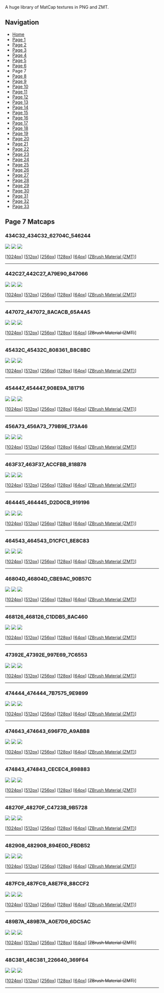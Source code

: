 A huge library of MatCap textures in PNG and ZMT.


## Navigation
* [Home](/)
* [Page 1](PAGE-1.md)
* [Page 2](PAGE-2.md)
* [Page 3](PAGE-3.md)
* [Page 4](PAGE-4.md)
* [Page 5](PAGE-5.md)
* [Page 6](PAGE-6.md)
* Page 7
* [Page 8](PAGE-8.md)
* [Page 9](PAGE-9.md)
* [Page 10](PAGE-10.md)
* [Page 11](PAGE-11.md)
* [Page 12](PAGE-12.md)
* [Page 13](PAGE-13.md)
* [Page 14](PAGE-14.md)
* [Page 15](PAGE-15.md)
* [Page 16](PAGE-16.md)
* [Page 17](PAGE-17.md)
* [Page 18](PAGE-18.md)
* [Page 19](PAGE-19.md)
* [Page 20](PAGE-20.md)
* [Page 21](PAGE-21.md)
* [Page 22](PAGE-22.md)
* [Page 23](PAGE-23.md)
* [Page 24](PAGE-24.md)
* [Page 25](PAGE-25.md)
* [Page 26](PAGE-26.md)
* [Page 27](PAGE-27.md)
* [Page 28](PAGE-28.md)
* [Page 29](PAGE-29.md)
* [Page 30](PAGE-30.md)
* [Page 31](PAGE-31.md)
* [Page 32](PAGE-32.md)
* [Page 33](PAGE-33.md)
## Page 7 Matcaps
### 434C32_434C32_62704C_546244
![](preview/434C32_434C32_62704C_546244-preview.png)
![](thumbnail/434C32_434C32_62704C_546244.jpg)
![](palette/434C32_434C32_62704C_546244-palette.png)

[[1024px](https://github.com/nidorx/matcaps/raw/master/1024/434C32_434C32_62704C_546244.png)]
[[512px](https://github.com/nidorx/matcaps/raw/master/512/434C32_434C32_62704C_546244-512px.png)]
[[256px](https://github.com/nidorx/matcaps/raw/master/256/434C32_434C32_62704C_546244-256px.png)]
[[128px](https://github.com/nidorx/matcaps/raw/master/128/434C32_434C32_62704C_546244-128px.png)]
[[64px](https://github.com/nidorx/matcaps/raw/master/64/434C32_434C32_62704C_546244-64px.png)]
[[ZBrush Material (ZMT)](https://github.com/nidorx/matcaps/raw/master/zmt/434C32_434C32_62704C_546244.zmt)]

---
### 442C27_442C27_A79E90_847066
![](preview/442C27_442C27_A79E90_847066-preview.png)
![](thumbnail/442C27_442C27_A79E90_847066.jpg)
![](palette/442C27_442C27_A79E90_847066-palette.png)

[[1024px](https://github.com/nidorx/matcaps/raw/master/1024/442C27_442C27_A79E90_847066.png)]
[[512px](https://github.com/nidorx/matcaps/raw/master/512/442C27_442C27_A79E90_847066-512px.png)]
[[256px](https://github.com/nidorx/matcaps/raw/master/256/442C27_442C27_A79E90_847066-256px.png)]
[[128px](https://github.com/nidorx/matcaps/raw/master/128/442C27_442C27_A79E90_847066-128px.png)]
[[64px](https://github.com/nidorx/matcaps/raw/master/64/442C27_442C27_A79E90_847066-64px.png)]
[[ZBrush Material (ZMT)](https://github.com/nidorx/matcaps/raw/master/zmt/442C27_442C27_A79E90_847066.zmt)]

---
### 447072_447072_8ACACB_65A4A5
![](preview/447072_447072_8ACACB_65A4A5-preview.png)
![](thumbnail/447072_447072_8ACACB_65A4A5.jpg)
![](palette/447072_447072_8ACACB_65A4A5-palette.png)

[[1024px](https://github.com/nidorx/matcaps/raw/master/1024/447072_447072_8ACACB_65A4A5.png)]
[[512px](https://github.com/nidorx/matcaps/raw/master/512/447072_447072_8ACACB_65A4A5-512px.png)]
[[256px](https://github.com/nidorx/matcaps/raw/master/256/447072_447072_8ACACB_65A4A5-256px.png)]
[[128px](https://github.com/nidorx/matcaps/raw/master/128/447072_447072_8ACACB_65A4A5-128px.png)]
[[64px](https://github.com/nidorx/matcaps/raw/master/64/447072_447072_8ACACB_65A4A5-64px.png)]
[~~ZBrush Material (ZMT)~~]

---
### 45432C_45432C_808361_B8C8BC
![](preview/45432C_45432C_808361_B8C8BC-preview.png)
![](thumbnail/45432C_45432C_808361_B8C8BC.jpg)
![](palette/45432C_45432C_808361_B8C8BC-palette.png)

[[1024px](https://github.com/nidorx/matcaps/raw/master/1024/45432C_45432C_808361_B8C8BC.png)]
[[512px](https://github.com/nidorx/matcaps/raw/master/512/45432C_45432C_808361_B8C8BC-512px.png)]
[[256px](https://github.com/nidorx/matcaps/raw/master/256/45432C_45432C_808361_B8C8BC-256px.png)]
[[128px](https://github.com/nidorx/matcaps/raw/master/128/45432C_45432C_808361_B8C8BC-128px.png)]
[[64px](https://github.com/nidorx/matcaps/raw/master/64/45432C_45432C_808361_B8C8BC-64px.png)]
[[ZBrush Material (ZMT)](https://github.com/nidorx/matcaps/raw/master/zmt/45432C_45432C_808361_B8C8BC.zmt)]

---
### 454447_454447_908E9A_181716
![](preview/454447_454447_908E9A_181716-preview.png)
![](thumbnail/454447_454447_908E9A_181716.jpg)
![](palette/454447_454447_908E9A_181716-palette.png)

[[1024px](https://github.com/nidorx/matcaps/raw/master/1024/454447_454447_908E9A_181716.png)]
[[512px](https://github.com/nidorx/matcaps/raw/master/512/454447_454447_908E9A_181716-512px.png)]
[[256px](https://github.com/nidorx/matcaps/raw/master/256/454447_454447_908E9A_181716-256px.png)]
[[128px](https://github.com/nidorx/matcaps/raw/master/128/454447_454447_908E9A_181716-128px.png)]
[[64px](https://github.com/nidorx/matcaps/raw/master/64/454447_454447_908E9A_181716-64px.png)]
[[ZBrush Material (ZMT)](https://github.com/nidorx/matcaps/raw/master/zmt/454447_454447_908E9A_181716.zmt)]

---
### 456A73_456A73_779B9E_173A46
![](preview/456A73_456A73_779B9E_173A46-preview.png)
![](thumbnail/456A73_456A73_779B9E_173A46.jpg)
![](palette/456A73_456A73_779B9E_173A46-palette.png)

[[1024px](https://github.com/nidorx/matcaps/raw/master/1024/456A73_456A73_779B9E_173A46.png)]
[[512px](https://github.com/nidorx/matcaps/raw/master/512/456A73_456A73_779B9E_173A46-512px.png)]
[[256px](https://github.com/nidorx/matcaps/raw/master/256/456A73_456A73_779B9E_173A46-256px.png)]
[[128px](https://github.com/nidorx/matcaps/raw/master/128/456A73_456A73_779B9E_173A46-128px.png)]
[[64px](https://github.com/nidorx/matcaps/raw/master/64/456A73_456A73_779B9E_173A46-64px.png)]
[[ZBrush Material (ZMT)](https://github.com/nidorx/matcaps/raw/master/zmt/456A73_456A73_779B9E_173A46.zmt)]

---
### 463F37_463F37_ACCFBB_818B78
![](preview/463F37_463F37_ACCFBB_818B78-preview.png)
![](thumbnail/463F37_463F37_ACCFBB_818B78.jpg)
![](palette/463F37_463F37_ACCFBB_818B78-palette.png)

[[1024px](https://github.com/nidorx/matcaps/raw/master/1024/463F37_463F37_ACCFBB_818B78.png)]
[[512px](https://github.com/nidorx/matcaps/raw/master/512/463F37_463F37_ACCFBB_818B78-512px.png)]
[[256px](https://github.com/nidorx/matcaps/raw/master/256/463F37_463F37_ACCFBB_818B78-256px.png)]
[[128px](https://github.com/nidorx/matcaps/raw/master/128/463F37_463F37_ACCFBB_818B78-128px.png)]
[[64px](https://github.com/nidorx/matcaps/raw/master/64/463F37_463F37_ACCFBB_818B78-64px.png)]
[[ZBrush Material (ZMT)](https://github.com/nidorx/matcaps/raw/master/zmt/463F37_463F37_ACCFBB_818B78.zmt)]

---
### 464445_464445_D2D0CB_919196
![](preview/464445_464445_D2D0CB_919196-preview.png)
![](thumbnail/464445_464445_D2D0CB_919196.jpg)
![](palette/464445_464445_D2D0CB_919196-palette.png)

[[1024px](https://github.com/nidorx/matcaps/raw/master/1024/464445_464445_D2D0CB_919196.png)]
[[512px](https://github.com/nidorx/matcaps/raw/master/512/464445_464445_D2D0CB_919196-512px.png)]
[[256px](https://github.com/nidorx/matcaps/raw/master/256/464445_464445_D2D0CB_919196-256px.png)]
[[128px](https://github.com/nidorx/matcaps/raw/master/128/464445_464445_D2D0CB_919196-128px.png)]
[[64px](https://github.com/nidorx/matcaps/raw/master/64/464445_464445_D2D0CB_919196-64px.png)]
[[ZBrush Material (ZMT)](https://github.com/nidorx/matcaps/raw/master/zmt/464445_464445_D2D0CB_919196.zmt)]

---
### 464543_464543_D1CFC1_8E8C83
![](preview/464543_464543_D1CFC1_8E8C83-preview.png)
![](thumbnail/464543_464543_D1CFC1_8E8C83.jpg)
![](palette/464543_464543_D1CFC1_8E8C83-palette.png)

[[1024px](https://github.com/nidorx/matcaps/raw/master/1024/464543_464543_D1CFC1_8E8C83.png)]
[[512px](https://github.com/nidorx/matcaps/raw/master/512/464543_464543_D1CFC1_8E8C83-512px.png)]
[[256px](https://github.com/nidorx/matcaps/raw/master/256/464543_464543_D1CFC1_8E8C83-256px.png)]
[[128px](https://github.com/nidorx/matcaps/raw/master/128/464543_464543_D1CFC1_8E8C83-128px.png)]
[[64px](https://github.com/nidorx/matcaps/raw/master/64/464543_464543_D1CFC1_8E8C83-64px.png)]
[[ZBrush Material (ZMT)](https://github.com/nidorx/matcaps/raw/master/zmt/464543_464543_D1CFC1_8E8C83.zmt)]

---
### 46804D_46804D_CBE9AC_90B57C
![](preview/46804D_46804D_CBE9AC_90B57C-preview.png)
![](thumbnail/46804D_46804D_CBE9AC_90B57C.jpg)
![](palette/46804D_46804D_CBE9AC_90B57C-palette.png)

[[1024px](https://github.com/nidorx/matcaps/raw/master/1024/46804D_46804D_CBE9AC_90B57C.png)]
[[512px](https://github.com/nidorx/matcaps/raw/master/512/46804D_46804D_CBE9AC_90B57C-512px.png)]
[[256px](https://github.com/nidorx/matcaps/raw/master/256/46804D_46804D_CBE9AC_90B57C-256px.png)]
[[128px](https://github.com/nidorx/matcaps/raw/master/128/46804D_46804D_CBE9AC_90B57C-128px.png)]
[[64px](https://github.com/nidorx/matcaps/raw/master/64/46804D_46804D_CBE9AC_90B57C-64px.png)]
[[ZBrush Material (ZMT)](https://github.com/nidorx/matcaps/raw/master/zmt/46804D_46804D_CBE9AC_90B57C.zmt)]

---
### 468126_468126_C1DDB5_8AC460
![](preview/468126_468126_C1DDB5_8AC460-preview.png)
![](thumbnail/468126_468126_C1DDB5_8AC460.jpg)
![](palette/468126_468126_C1DDB5_8AC460-palette.png)

[[1024px](https://github.com/nidorx/matcaps/raw/master/1024/468126_468126_C1DDB5_8AC460.png)]
[[512px](https://github.com/nidorx/matcaps/raw/master/512/468126_468126_C1DDB5_8AC460-512px.png)]
[[256px](https://github.com/nidorx/matcaps/raw/master/256/468126_468126_C1DDB5_8AC460-256px.png)]
[[128px](https://github.com/nidorx/matcaps/raw/master/128/468126_468126_C1DDB5_8AC460-128px.png)]
[[64px](https://github.com/nidorx/matcaps/raw/master/64/468126_468126_C1DDB5_8AC460-64px.png)]
[[ZBrush Material (ZMT)](https://github.com/nidorx/matcaps/raw/master/zmt/468126_468126_C1DDB5_8AC460.zmt)]

---
### 47392E_47392E_997E69_7C6553
![](preview/47392E_47392E_997E69_7C6553-preview.png)
![](thumbnail/47392E_47392E_997E69_7C6553.jpg)
![](palette/47392E_47392E_997E69_7C6553-palette.png)

[[1024px](https://github.com/nidorx/matcaps/raw/master/1024/47392E_47392E_997E69_7C6553.png)]
[[512px](https://github.com/nidorx/matcaps/raw/master/512/47392E_47392E_997E69_7C6553-512px.png)]
[[256px](https://github.com/nidorx/matcaps/raw/master/256/47392E_47392E_997E69_7C6553-256px.png)]
[[128px](https://github.com/nidorx/matcaps/raw/master/128/47392E_47392E_997E69_7C6553-128px.png)]
[[64px](https://github.com/nidorx/matcaps/raw/master/64/47392E_47392E_997E69_7C6553-64px.png)]
[[ZBrush Material (ZMT)](https://github.com/nidorx/matcaps/raw/master/zmt/47392E_47392E_997E69_7C6553.zmt)]

---
### 474444_474444_7B7575_9E9899
![](preview/474444_474444_7B7575_9E9899-preview.png)
![](thumbnail/474444_474444_7B7575_9E9899.jpg)
![](palette/474444_474444_7B7575_9E9899-palette.png)

[[1024px](https://github.com/nidorx/matcaps/raw/master/1024/474444_474444_7B7575_9E9899.png)]
[[512px](https://github.com/nidorx/matcaps/raw/master/512/474444_474444_7B7575_9E9899-512px.png)]
[[256px](https://github.com/nidorx/matcaps/raw/master/256/474444_474444_7B7575_9E9899-256px.png)]
[[128px](https://github.com/nidorx/matcaps/raw/master/128/474444_474444_7B7575_9E9899-128px.png)]
[[64px](https://github.com/nidorx/matcaps/raw/master/64/474444_474444_7B7575_9E9899-64px.png)]
[[ZBrush Material (ZMT)](https://github.com/nidorx/matcaps/raw/master/zmt/474444_474444_7B7575_9E9899.zmt)]

---
### 474643_474643_696F7D_A9ABB8
![](preview/474643_474643_696F7D_A9ABB8-preview.png)
![](thumbnail/474643_474643_696F7D_A9ABB8.jpg)
![](palette/474643_474643_696F7D_A9ABB8-palette.png)

[[1024px](https://github.com/nidorx/matcaps/raw/master/1024/474643_474643_696F7D_A9ABB8.png)]
[[512px](https://github.com/nidorx/matcaps/raw/master/512/474643_474643_696F7D_A9ABB8-512px.png)]
[[256px](https://github.com/nidorx/matcaps/raw/master/256/474643_474643_696F7D_A9ABB8-256px.png)]
[[128px](https://github.com/nidorx/matcaps/raw/master/128/474643_474643_696F7D_A9ABB8-128px.png)]
[[64px](https://github.com/nidorx/matcaps/raw/master/64/474643_474643_696F7D_A9ABB8-64px.png)]
[[ZBrush Material (ZMT)](https://github.com/nidorx/matcaps/raw/master/zmt/474643_474643_696F7D_A9ABB8.zmt)]

---
### 474843_474843_CECEC4_898883
![](preview/474843_474843_CECEC4_898883-preview.png)
![](thumbnail/474843_474843_CECEC4_898883.jpg)
![](palette/474843_474843_CECEC4_898883-palette.png)

[[1024px](https://github.com/nidorx/matcaps/raw/master/1024/474843_474843_CECEC4_898883.png)]
[[512px](https://github.com/nidorx/matcaps/raw/master/512/474843_474843_CECEC4_898883-512px.png)]
[[256px](https://github.com/nidorx/matcaps/raw/master/256/474843_474843_CECEC4_898883-256px.png)]
[[128px](https://github.com/nidorx/matcaps/raw/master/128/474843_474843_CECEC4_898883-128px.png)]
[[64px](https://github.com/nidorx/matcaps/raw/master/64/474843_474843_CECEC4_898883-64px.png)]
[[ZBrush Material (ZMT)](https://github.com/nidorx/matcaps/raw/master/zmt/474843_474843_CECEC4_898883.zmt)]

---
### 48270F_48270F_C4723B_9B5728
![](preview/48270F_48270F_C4723B_9B5728-preview.png)
![](thumbnail/48270F_48270F_C4723B_9B5728.jpg)
![](palette/48270F_48270F_C4723B_9B5728-palette.png)

[[1024px](https://github.com/nidorx/matcaps/raw/master/1024/48270F_48270F_C4723B_9B5728.png)]
[[512px](https://github.com/nidorx/matcaps/raw/master/512/48270F_48270F_C4723B_9B5728-512px.png)]
[[256px](https://github.com/nidorx/matcaps/raw/master/256/48270F_48270F_C4723B_9B5728-256px.png)]
[[128px](https://github.com/nidorx/matcaps/raw/master/128/48270F_48270F_C4723B_9B5728-128px.png)]
[[64px](https://github.com/nidorx/matcaps/raw/master/64/48270F_48270F_C4723B_9B5728-64px.png)]
[[ZBrush Material (ZMT)](https://github.com/nidorx/matcaps/raw/master/zmt/48270F_48270F_C4723B_9B5728.zmt)]

---
### 482908_482908_894E0D_FBDB52
![](preview/482908_482908_894E0D_FBDB52-preview.png)
![](thumbnail/482908_482908_894E0D_FBDB52.jpg)
![](palette/482908_482908_894E0D_FBDB52-palette.png)

[[1024px](https://github.com/nidorx/matcaps/raw/master/1024/482908_482908_894E0D_FBDB52.png)]
[[512px](https://github.com/nidorx/matcaps/raw/master/512/482908_482908_894E0D_FBDB52-512px.png)]
[[256px](https://github.com/nidorx/matcaps/raw/master/256/482908_482908_894E0D_FBDB52-256px.png)]
[[128px](https://github.com/nidorx/matcaps/raw/master/128/482908_482908_894E0D_FBDB52-128px.png)]
[[64px](https://github.com/nidorx/matcaps/raw/master/64/482908_482908_894E0D_FBDB52-64px.png)]
[[ZBrush Material (ZMT)](https://github.com/nidorx/matcaps/raw/master/zmt/482908_482908_894E0D_FBDB52.zmt)]

---
### 487FC9_487FC9_A8E7F8_88CCF2
![](preview/487FC9_487FC9_A8E7F8_88CCF2-preview.png)
![](thumbnail/487FC9_487FC9_A8E7F8_88CCF2.jpg)
![](palette/487FC9_487FC9_A8E7F8_88CCF2-palette.png)

[[1024px](https://github.com/nidorx/matcaps/raw/master/1024/487FC9_487FC9_A8E7F8_88CCF2.png)]
[[512px](https://github.com/nidorx/matcaps/raw/master/512/487FC9_487FC9_A8E7F8_88CCF2-512px.png)]
[[256px](https://github.com/nidorx/matcaps/raw/master/256/487FC9_487FC9_A8E7F8_88CCF2-256px.png)]
[[128px](https://github.com/nidorx/matcaps/raw/master/128/487FC9_487FC9_A8E7F8_88CCF2-128px.png)]
[[64px](https://github.com/nidorx/matcaps/raw/master/64/487FC9_487FC9_A8E7F8_88CCF2-64px.png)]
[[ZBrush Material (ZMT)](https://github.com/nidorx/matcaps/raw/master/zmt/487FC9_487FC9_A8E7F8_88CCF2.zmt)]

---
### 489B7A_489B7A_A0E7D9_6DC5AC
![](preview/489B7A_489B7A_A0E7D9_6DC5AC-preview.png)
![](thumbnail/489B7A_489B7A_A0E7D9_6DC5AC.jpg)
![](palette/489B7A_489B7A_A0E7D9_6DC5AC-palette.png)

[[1024px](https://github.com/nidorx/matcaps/raw/master/1024/489B7A_489B7A_A0E7D9_6DC5AC.png)]
[[512px](https://github.com/nidorx/matcaps/raw/master/512/489B7A_489B7A_A0E7D9_6DC5AC-512px.png)]
[[256px](https://github.com/nidorx/matcaps/raw/master/256/489B7A_489B7A_A0E7D9_6DC5AC-256px.png)]
[[128px](https://github.com/nidorx/matcaps/raw/master/128/489B7A_489B7A_A0E7D9_6DC5AC-128px.png)]
[[64px](https://github.com/nidorx/matcaps/raw/master/64/489B7A_489B7A_A0E7D9_6DC5AC-64px.png)]
[~~ZBrush Material (ZMT)~~]

---
### 48C381_48C381_226640_369F64
![](preview/48C381_48C381_226640_369F64-preview.png)
![](thumbnail/48C381_48C381_226640_369F64.jpg)
![](palette/48C381_48C381_226640_369F64-palette.png)

[[1024px](https://github.com/nidorx/matcaps/raw/master/1024/48C381_48C381_226640_369F64.png)]
[[512px](https://github.com/nidorx/matcaps/raw/master/512/48C381_48C381_226640_369F64-512px.png)]
[[256px](https://github.com/nidorx/matcaps/raw/master/256/48C381_48C381_226640_369F64-256px.png)]
[[128px](https://github.com/nidorx/matcaps/raw/master/128/48C381_48C381_226640_369F64-128px.png)]
[[64px](https://github.com/nidorx/matcaps/raw/master/64/48C381_48C381_226640_369F64-64px.png)]
[~~ZBrush Material (ZMT)~~]

---